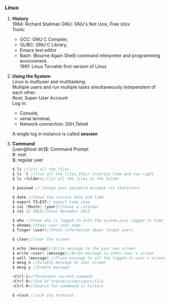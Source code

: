 ### Linux

1. **History**  
    1984: Richard Stallman GNU: GNU's Not Unix, Free Unix  
    Tools: 
    * GCC: GNU C Complier, 
    * GLIBC: GNU C Library, 
    * Emacs text editor 
    * Bash: (Bourne Again Shell) command interpreter and programming environment.  
    1991: Linus Torvalds first version of Linux
 2. **Using the System**  
	Linux is multiuser and multitasking.  
    Multiple users and run multiple tasks simultaneously independent of each other.  
    Root: Super-User Account  
    Log in:  
      * Console, 
      * serial terminal, 
      * Network connection: SSH,Telnet
    
    A single log in instance is called **session**  
 3. **Command**    
 	[user@host dir]$: Command Prompt   
    \#: root  
    \$: regular user
    
    ```c
    $ ls //list all the files
    $ ls -l //list all the files,their creation time and rwx right.
    $ ls <folder>//list all the files in the folder
    
    $ passswd // Change your password minimum six characters
    
    $ date //Shows the current date and time
    $ export TZ=EST// export time zone
    $ cal [Month] [year]//Shows a calendar
    $ cal 12 2013//Shows December 2013
    
    $ who //Shows who is logged in onto the system plus logged in time
    $ whoami//Shows your user name
    $ finger [user]//Shows information about target users
    
    $ clear//Clear the screen
    
    $ echo [message]//Write message to the your own screen
    $ write <user> [message]//Write message to other user's screen
    $ wall [message] //Place massage to all the logged-in user's screen
    $ mesg n //Disable message on your screen
    $ mesg y //Enable message
    
    <Ctrl-C>//Terminate current command
    <Ctrl-D>//End of transmission/input/file
    <Ctrl-R>//Search for commmand in history
    
    $ vlock //Lock you terminal
    ```
    
